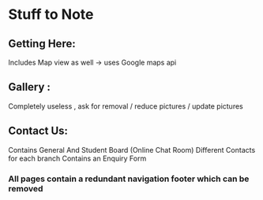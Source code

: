 # Stuff to Note 

## Getting Here:
Includes Map view as well ->  uses Google maps api 

## Gallery :
Completely useless , ask for removal / reduce pictures / update pictures

## Contact Us:
Contains General And Student Board (Online Chat Room)
Different Contacts for each branch
Contains an Enquiry Form


### All pages contain a redundant navigation footer which can be removed